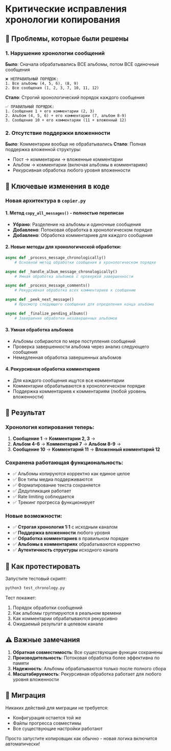 # Критические исправления хронологии копирования

## 🚨 Проблемы, которые были решены

### 1. Нарушение хронологии сообщений
**Было**: Сначала обрабатывались ВСЕ альбомы, потом ВСЕ одиночные сообщения
```
❌ НЕПРАВИЛЬНЫЙ ПОРЯДОК:
1. Все альбомы (4, 5, 6), (8, 9) 
2. Все сообщения (1, 2, 3, 7, 10, 11, 12)
```

**Стало**: Строгий хронологический порядок каждого сообщения
```
✅ ПРАВИЛЬНЫЙ ПОРЯДОК:
1. Сообщение 1 + его комментарии (2, 3)
2. Альбом (4, 5, 6) + его комментарии (7, альбом 8-9)
3. Сообщение 10 + его комментарии (11 + вложенный 12)
```

### 2. Отсутствие поддержки вложенности
**Было**: Комментарии вообще не обрабатывались
**Стало**: Полная поддержка вложенной структуры:
- Пост → комментарии → вложенные комментарии
- Альбом → комментарии (включая альбомы в комментариях)
- Рекурсивная обработка любого уровня вложенности

## 🔧 Ключевые изменения в коде

### Новая архитектура в `copier.py`

#### 1. Метод `copy_all_messages()` - полностью переписан
- **Убрано**: Разделение на альбомы и одиночные сообщения
- **Добавлено**: Потоковая обработка в хронологическом порядке
- **Добавлено**: Обработка комментариев для каждого сообщения

#### 2. Новые методы для хронологической обработки:

```python
async def _process_message_chronologically()
    # Основной метод обработки сообщения в хронологическом порядке

async def _handle_album_message_chronologically()
    # Умная обработка альбомов с проверкой завершенности

async def _process_message_comments()
    # Рекурсивная обработка всех комментариев к сообщению

async def _peek_next_message()
    # Просмотр следующего сообщения для определения конца альбома

async def _finalize_pending_albums()
    # Завершение обработки незавершенных альбомов
```

#### 3. Умная обработка альбомов
- Альбомы собираются по мере поступления сообщений
- Проверка завершенности альбома через анализ следующего сообщения
- Немедленная обработка завершенных альбомов

#### 4. Рекурсивная обработка комментариев
- Для каждого сообщения ищутся все комментарии
- Комментарии обрабатываются в хронологическом порядке
- Поддержка комментариев к комментариям (любой уровень вложенности)

## 🎯 Результат

### Хронология копирования теперь:
1. **Сообщение 1** → **Комментарии 2, 3** → 
2. **Альбом 4-6** → **Комментарий 7** → **Альбом 8-9** →
3. **Сообщение 10** → **Комментарий 11** → **Вложенный комментарий 12**

### Сохранена работающая функциональность:
- ✅ Альбомы копируются корректно как единое целое
- ✅ Все типы медиа поддерживаются
- ✅ Форматирование текста сохраняется
- ✅ Дедупликация работает
- ✅ Rate limiting соблюдается
- ✅ Трекинг прогресса функционирует

### Новые возможности:
- ✅ **Строгая хронология 1:1** с исходным каналом
- ✅ **Поддержка вложенности** любого уровня
- ✅ **Обработка комментариев** в правильном порядке
- ✅ **Альбомы в комментариях** обрабатываются корректно
- ✅ **Аутентичность структуры** исходного канала

## 📝 Как протестировать

Запустите тестовый скрипт:
```bash
python3 test_chronology.py
```

Тест покажет:
1. Порядок обработки сообщений
2. Как альбомы группируются в реальном времени
3. Как комментарии обрабатываются рекурсивно
4. Ожидаемый результат в целевом канале

## ⚠️ Важные замечания

1. **Обратная совместимость**: Все существующие функции сохранены
2. **Производительность**: Потоковая обработка более эффективна по памяти
3. **Надежность**: Альбомы обрабатываются только после полного сбора
4. **Масштабируемость**: Рекурсивная обработка работает для любого уровня вложенности

## 🔄 Миграция

Никаких действий для миграции не требуется:
- Конфигурация остается той же
- Файлы прогресса совместимы
- Все существующие настройки работают

Просто запустите копировщик как обычно - новая логика включится автоматически!